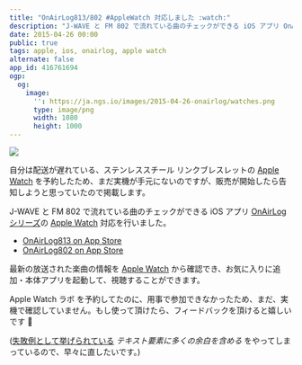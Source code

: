 ```yaml
---
title: "OnAirLog813/802 #AppleWatch 対応しました :watch:"
description: "J-WAVE と FM 802 で流れている曲のチェックができる iOS アプリ OnAirLog シリーズの Apple Watch 対応を行いました。"
date: 2015-04-26 00:00
public: true
tags: apple, ios, onairlog, apple watch
alternate: false
app_id: 416761694
ogp:
  og:
    image:
      '': https://ja.ngs.io/images/2015-04-26-onairlog/watches.png
      type: image/png
      width: 1080
      height: 1000
---
```


![](2015-04-26-onairlog/watches.png)

自分は配送が遅れている、ステンレススチール リンクブレスレットの [Apple Watch] を予約したため、まだ実機が手元にないのですが、販売が開始したら告知しようと思っていたので掲載します。

J-WAVE と FM 802 で流れている曲のチェックができる iOS アプリ [OnAirLog シリーズ](/t/onairlog/)の [Apple Watch] 対応を行いました。

- [OnAirLog813 on App Store]
- [OnAirLog802 on App Store]

最新の放送された楽曲の情報を [Apple Watch] から確認でき、お気に入りに追加・本体アプリを起動して、視聴することができます。

Apple Watch ラボ を予約してたのに、用事で参加できなかったため、まだ、実機で確認していません。もし使って頂けたら、フィードバックを頂けると嬉しいです :bow:

([失敗例として挙げられている](http://realm.io/jp/news/watchkit-mistakes/#neil) _テキスト要素に多くの余白を含める_ をやってしまっているので、早々に直したいです。)

[Apple Watch]: http://www.apple.com/jp/watch/
[OnAirLog802 on App Store]: https://itunes.apple.com/jp/app/onairlog802/id423580398?l=en&mt=8
[OnAirLog813 on App Store]: https://itunes.apple.com/jp/app/onairlog813/id416761694?l=en&mt=8
